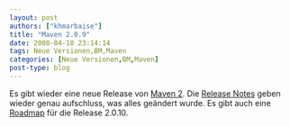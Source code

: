 ```yaml
---
layout: post
authors: ["khmarbaise"]
title: "Maven 2.0.9"
date: 2008-04-10 23:14:14
tags: Neue Versionen,BM,Maven
categories: [Neue Versionen,BM,Maven]
post-type: blog
---
```

Es gibt wieder eine neue Release von <a href="http://maven.apache.org"  title="Maven 2">Maven 2</a>. Die <a href="http://maven.apache.org/release-notes.html"  title="Release Notes">Release Notes</a> geben wieder genau aufschluss, was alles geändert wurde. Es gibt auch eine <a href="http://jira.codehaus.org/browse/MNG?report=com.atlassian.jira.plugin.system.project:roadmap-panel"  title="Roadmap">Roadmap</a> für die Release 2.0.10.
